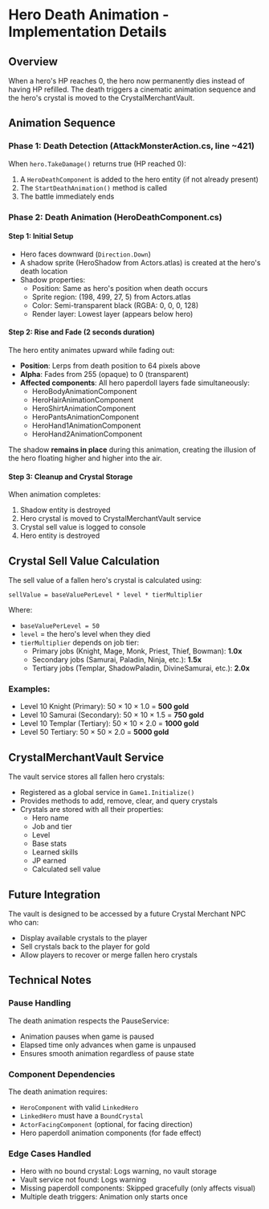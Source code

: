 # Hero Death Animation - Implementation Details

## Overview
When a hero's HP reaches 0, the hero now permanently dies instead of having HP refilled. The death triggers a cinematic animation sequence and the hero's crystal is moved to the CrystalMerchantVault.

## Animation Sequence

### Phase 1: Death Detection (AttackMonsterAction.cs, line ~421)
When `hero.TakeDamage()` returns true (HP reached 0):
1. A `HeroDeathComponent` is added to the hero entity (if not already present)
2. The `StartDeathAnimation()` method is called
3. The battle immediately ends

### Phase 2: Death Animation (HeroDeathComponent.cs)

#### Step 1: Initial Setup
- Hero faces downward (`Direction.Down`)
- A shadow sprite (HeroShadow from Actors.atlas) is created at the hero's death location
- Shadow properties:
  - Position: Same as hero's position when death occurs
  - Sprite region: (198, 499, 27, 5) from Actors.atlas
  - Color: Semi-transparent black (RGBA: 0, 0, 0, 128)
  - Render layer: Lowest layer (appears below hero)

#### Step 2: Rise and Fade (2 seconds duration)
The hero entity animates upward while fading out:
- **Position**: Lerps from death position to 64 pixels above
- **Alpha**: Fades from 255 (opaque) to 0 (transparent)
- **Affected components**: All hero paperdoll layers fade simultaneously:
  - HeroBodyAnimationComponent
  - HeroHairAnimationComponent
  - HeroShirtAnimationComponent
  - HeroPantsAnimationComponent
  - HeroHand1AnimationComponent
  - HeroHand2AnimationComponent

The shadow **remains in place** during this animation, creating the illusion of the hero floating higher and higher into the air.

#### Step 3: Cleanup and Crystal Storage
When animation completes:
1. Shadow entity is destroyed
2. Hero crystal is moved to CrystalMerchantVault service
3. Crystal sell value is logged to console
4. Hero entity is destroyed

## Crystal Sell Value Calculation

The sell value of a fallen hero's crystal is calculated using:
```
sellValue = baseValuePerLevel * level * tierMultiplier
```

Where:
- `baseValuePerLevel = 50`
- `level` = the hero's level when they died
- `tierMultiplier` depends on job tier:
  - Primary jobs (Knight, Mage, Monk, Priest, Thief, Bowman): **1.0x**
  - Secondary jobs (Samurai, Paladin, Ninja, etc.): **1.5x**
  - Tertiary jobs (Templar, ShadowPaladin, DivineSamurai, etc.): **2.0x**

### Examples:
- Level 10 Knight (Primary): 50 × 10 × 1.0 = **500 gold**
- Level 10 Samurai (Secondary): 50 × 10 × 1.5 = **750 gold**
- Level 10 Templar (Tertiary): 50 × 10 × 2.0 = **1000 gold**
- Level 50 Tertiary: 50 × 50 × 2.0 = **5000 gold**

## CrystalMerchantVault Service

The vault service stores all fallen hero crystals:
- Registered as a global service in `Game1.Initialize()`
- Provides methods to add, remove, clear, and query crystals
- Crystals are stored with all their properties:
  - Hero name
  - Job and tier
  - Level
  - Base stats
  - Learned skills
  - JP earned
  - Calculated sell value

## Future Integration
The vault is designed to be accessed by a future Crystal Merchant NPC who can:
- Display available crystals to the player
- Sell crystals back to the player for gold
- Allow players to recover or merge fallen hero crystals

## Technical Notes

### Pause Handling
The death animation respects the PauseService:
- Animation pauses when game is paused
- Elapsed time only advances when game is unpaused
- Ensures smooth animation regardless of pause state

### Component Dependencies
The death animation requires:
- `HeroComponent` with valid `LinkedHero`
- `LinkedHero` must have a `BoundCrystal`
- `ActorFacingComponent` (optional, for facing direction)
- Hero paperdoll animation components (for fade effect)

### Edge Cases Handled
- Hero with no bound crystal: Logs warning, no vault storage
- Vault service not found: Logs warning
- Missing paperdoll components: Skipped gracefully (only affects visual)
- Multiple death triggers: Animation only starts once
